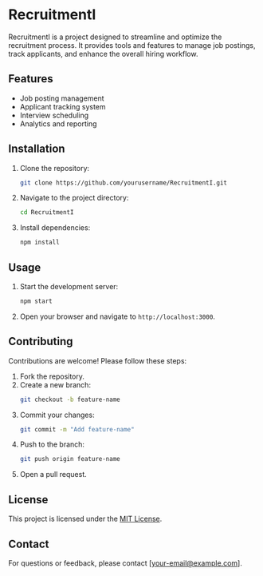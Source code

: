 # RecruitmentI

RecruitmentI is a project designed to streamline and optimize the recruitment process. It provides tools and features to manage job postings, track applicants, and enhance the overall hiring workflow.

## Features

- Job posting management
- Applicant tracking system
- Interview scheduling
- Analytics and reporting

## Installation

1. Clone the repository:
    ```bash
    git clone https://github.com/yourusername/RecruitmentI.git
    ```
2. Navigate to the project directory:
    ```bash
    cd RecruitmentI
    ```
3. Install dependencies:
    ```bash
    npm install
    ```

## Usage

1. Start the development server:
    ```bash
    npm start
    ```
2. Open your browser and navigate to `http://localhost:3000`.

## Contributing

Contributions are welcome! Please follow these steps:

1. Fork the repository.
2. Create a new branch:
    ```bash
    git checkout -b feature-name
    ```
3. Commit your changes:
    ```bash
    git commit -m "Add feature-name"
    ```
4. Push to the branch:
    ```bash
    git push origin feature-name
    ```
5. Open a pull request.

## License

This project is licensed under the [MIT License](LICENSE).

## Contact

For questions or feedback, please contact [your-email@example.com].
